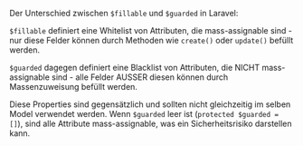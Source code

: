 Der Unterschied zwischen `$fillable` und `$guarded` in Laravel:

`$fillable` definiert eine Whitelist von Attributen, die mass-assignable sind - nur diese Felder können durch Methoden wie `create()` oder `update()` befüllt werden.

`$guarded` dagegen definiert eine Blacklist von Attributen, die NICHT mass-assignable sind - alle Felder AUSSER diesen können durch Massenzuweisung befüllt werden.

Diese Properties sind gegensätzlich und sollten nicht gleichzeitig im selben Model verwendet werden. Wenn `$guarded` leer ist (`protected $guarded = []`), sind alle Attribute mass-assignable, was ein Sicherheitsrisiko darstellen kann.